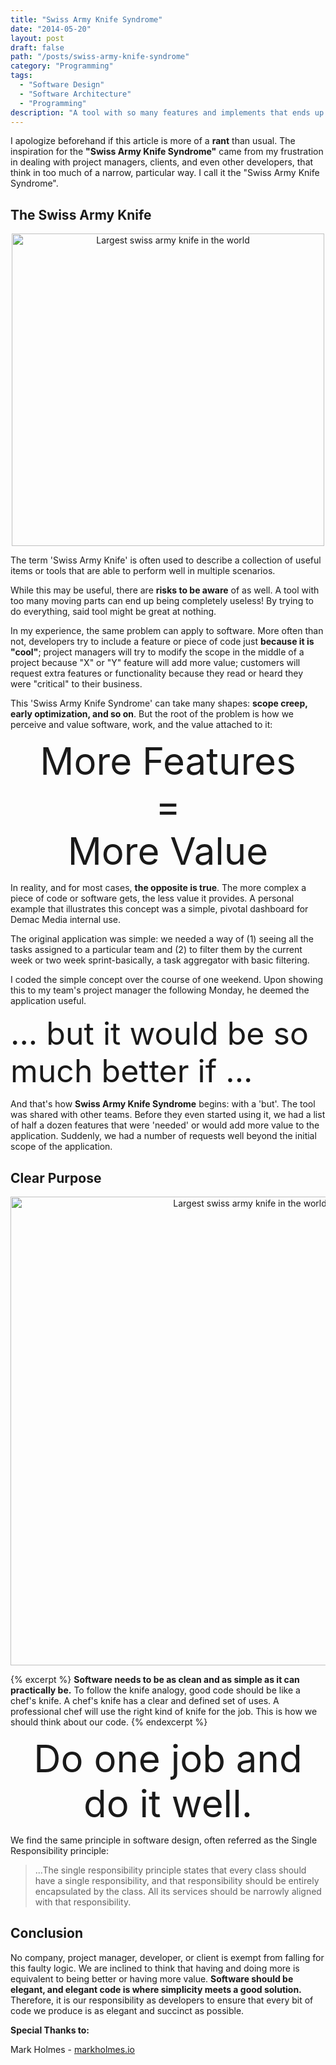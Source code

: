 ```yaml
---
title: "Swiss Army Knife Syndrome"
date: "2014-05-20"
layout: post
draft: false
path: "/posts/swiss-army-knife-syndrome"
category: "Programming"
tags: 
  - "Software Design"
  - "Software Architecture"
  - "Programming"
description: "A tool with so many features and implements that ends up being completely useless, in my experience the same problem can apply to software; more often than not as developers we will try to include a feature or a piece of code"
---
```

<!--
  We need more chef knives and less swiss army knifes
  Good software is like a chef's knife sharp and with purpose
-->

I apologize beforehand if this article is more of a **rant** than usual. The inspiration for the **"Swiss Army Knife Syndrome"** came from my frustration in dealing with project managers, clients, and even other developers, that think in too much of a narrow, particular way. I call it the "Swiss Army Knife Syndrome".




## The Swiss Army Knife

<p style="text-align:center"><img style="display:inline-block" src="https://digital.hammacher.com/Items/74670/74670_1000x1000.jpg" width="500" alt="Largest swiss army knife in the world"></p>

The term 'Swiss Army Knife' is often used to describe a collection of useful items or tools that are able to perform well in multiple scenarios.

While this may be useful, there are **risks to be aware** of as well. A tool with too many moving parts can end up being completely useless! By trying to do everything, said tool might be great at nothing.

In my experience, the same problem can apply to software. More often than not, developers try to include a feature or piece of code just **because it is "cool"**; project managers will try to modify the scope in the middle of a project because "X" or "Y" feature will add more value; customers will request extra features or functionality because they read or heard they were "critical" to their business.

This 'Swiss Army Knife Syndrome' can take many shapes: **scope creep, early optimization, and so on**. But the root of the problem is how we perceive and value software, work, and the value attached to it:

<div style="font-size:60px; text-align:center">More Features<br/>=<br/> More Value</div>

In reality, and for most cases, **the opposite is true**. The more complex a piece of code or software gets, the less value it provides. A personal example that illustrates this concept was a simple, pivotal dashboard for Demac Media internal use.

The original application was simple: we needed a way of (1) seeing all the tasks assigned to a particular team and (2) to filter them by the current week or two week sprint-basically, a task aggregator with basic filtering.

I coded the simple concept over the course of one weekend. Upon showing this to my team's project manager the following Monday, he deemed the application useful.

<div style="font-size:50px; text-align:left">
 ... but it would be so much better if ...
</div>


And that's how **Swiss Army Knife Syndrome** begins: with a 'but'. The tool was shared with other teams. Before they even started using it, we had a list of half a dozen features that were 'needed' or would add more value to the application. Suddenly, we had a number of requests well beyond the initial scope of the application.

## Clear Purpose

<!-- INSERT A CHEF'S KNIFE IMAGE -->
<p style="text-align:center"><img style="display:inline-block" src="https://www.euro-knife.com/sub/euro-noze.sk/images/shop-active-images/kuchynske-noze-victorinox-kucharsky-noz-7.7403.20..jpg" width="750" alt="Largest swiss army knife in the world"></p>

{% excerpt %}
**Software needs to be as clean and as simple as it can practically be.** To follow the knife analogy, good code should be like a chef's knife. A chef's knife has a clear and defined set of uses. A professional chef will use the right kind of knife for the job. This is how we should think about our code.
{% endexcerpt %}

<div style="font-size:60px; text-align:center">
Do one job and do it well.
</div>

We find the same principle in software design, often referred as the Single Responsibility principle:

> ...The single responsibility principle states that every class should have a single responsibility, and that responsibility should be entirely encapsulated by the class. All its services should be narrowly aligned with that responsibility.

## Conclusion

No company, project manager, developer, or client is exempt from falling for this faulty logic. We are inclined to think that having and doing more is equivalent to being better or having more value. **Software should be elegant, and elegant code is where simplicity meets a good solution.** Therefore, it is our responsibility as developers to ensure that every bit of code we produce is as elegant and succinct as possible.  

**Special Thanks to:**

Mark Holmes - [markholmes.io](https://markholmes.io/)

